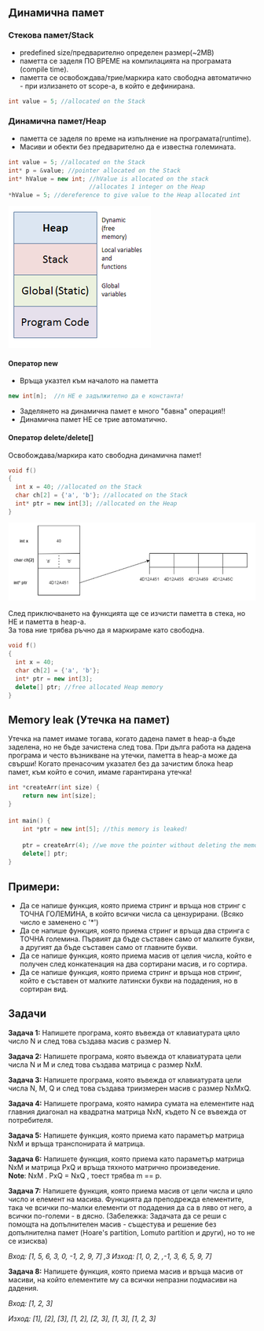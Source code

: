 ## Динамична памет

### Стекова памет/Stack
- predefined size/предварително определен размер(~2MB)
- паметта се заделя ПО ВРЕМЕ на компилацията на програмата (compile time).
- паметта се освобождава/трие/маркира като свободна автоматично - при излизането от scope-а, в който е дефинирана.

```c++
int value = 5; //allocated on the Stack
```

### Динамична памет/Heap
- паметта се заделя по време на изпълнение на програмата(runtime).
- Масиви и обекти без предварително да е известна големината.

```c++
int value = 5; //allocated on the Stack
int* p = &value; //pointer allocated on the Stack
int* hValue = new int; //hValue is allocated on the stack
                       //allocates 1 integer on the Heap
*hValue = 5; //dereference to give value to the Heap allocated int
```

![Memory](images/Memory.png)

#### Оператор **new**
- Връща указтел към началото на паметта

```c++
new int[n];  //n НЕ е задължително да е константа!
```

- Заделянето на динамична памет е много "бавна" операция!!
- Динамична памет НЕ се трие автоматично.

#### Оператор delete/delete[]
Oсвобождава/маркира като свободна динамична памет! <br />

```c++
void f()
{
  int x = 40; //allocated on the Stack
  char ch[2] = {'a', 'b'}; //allocated on the Stack
  int* ptr = new int[3]; //allocated on the Heap
}
```

![Memory-Leak-example](images/exampleMemoryLeak.png)

След приключването на функцията ще се изчисти паметта в стека, но НЕ и паметта в heap-а. <br />
За това ние трябва ръчно да я маркираме като свободна. <br />

```c++
void f()
{
  int x = 40;
  char ch[2] = {'a', 'b'};
  int* ptr = new int[3];
  delete[] ptr; //free allocated Heap memory
}
```
## Memory leak (Утечка на памет)
Утечка на памет имаме тогава, когато дадена памет в heap-а бъде заделена, но не бъде зачистена след това. При дълга работа на дадена програма и често възникване на утечки, паметта в heap-a може да свърши! Когато пренасочим указател без да зачистим блока heap памет, към който е сочил, имаме гарантирана утечка!

```c++
int *createArr(int size) {
    return new int[size];
}

int main() {
    int *ptr = new int[5]; //this memory is leaked!

    ptr = createArr(4); //we move the pointer without deleting the memory it was pointing to
    delete[] ptr;
}
```

## Примери:

- Да се напише функция, която приема стринг и връща нов стринг с ТОЧНА ГОЛЕМИНА, в който всички числа са цензурирани. (Всяко число е заменено с '*')
- Да се напише функция, която приема стринг и връща два стринга с ТОЧНА големина. Първият да бъде съставен само от малките букви, а другият да бъде съставен само от главните букви.
- Да се напише функция, която приема масив от целия числа, който е получен след конкатенация на два сортирани масив, и го сортира.
- Да се напише функция, която приема стринг и връща нов стринг, който е съставен от малките латински букви на подадения, но в сортиран вид.

## Задачи

**Задача 1:** Напишете програма, която въвежда от клавиатурата цяло число N и след това създава масив с размер N.

**Задача 2:** Напишете програма, която въвежда от клавиатурата цели числа N и M и след това създава матрица с размер NxM.

**Задача 3:** Напишете програма, която въвежда от клавиатурата цели числа N, M, Q и след това създава триизмерен масив с размер NxMxQ.

**Задача 4:** Напишете програма, която намира сумата на елементите над главния диагонал на квадратна матрица NxN, където N се въвежда от потребителя.

**Задача 5:** Напишете функция, която приема като параметър матрица NxM и връща транспонирата й матрица.

**Задача 6:** Напишете функция, която приема като параметър матрица NxM и матрица PxQ и връща тяхното матрично произведение. <br />
**Note**: NxM . PxQ = NxQ , тоест трябва m == p.

**Задача 7:** Напишете функция, която приема масив от цели числа и цяло число и елемент на масива. Функцията да преподрежда елементите, така че всички по-малки елементи от подадения да са в ляво от него, а всички по-големи - в дясно. (Забележка: Задачата да се реши с помощта на допълнителен масив - същестува и решение без допълнителна памет (Hoare's partition, Lomuto partition и други), но то не се изисква)

*Вход: [1, 5, 6, 3, 0, -1, 2, 9, 7] ,3* *Изход: [1, 0, 2, ,-1, 3, 6, 5, 9, 7]*


**Задача 8:** Напишете функция, която приема масив и връща масив от масиви, на който елементите му са всички непразни подмасиви на дадения.

*Вход: [1, 2, 3]*

*Изход: [1], [2], [3], [1, 2], [2, 3], [1, 3], [1, 2, 3]*


